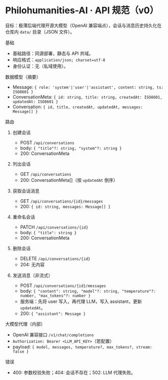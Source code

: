 # Philohumanities-AI · API 规范（v0）

目标：极薄后端代理开源大模型（OpenAI 兼容端点），会话与消息历史持久化在仓库内 `data/` 目录（JSON 文件）。

基础
- 基础路径：同源部署，静态与 API 共域。
- 响应格式：`application/json; charset=utf-8`
- 身份认证：无（私域使用）。

数据模型（摘要）
- Message: `{ role: 'system'|'user'|'assistant', content: string, ts: ISO8601 }`
- ConversationMeta: `{ id: string, title: string, createdAt: ISO8601, updatedAt: ISO8601 }`
- Conversation: `{ id, title, createdAt, updatedAt, messages: Message[] }`

路由
1) 创建会话
   - POST `/api/conversations`
   - body: `{ "title"?: string, "system"?: string }`
   - 200: ConversationMeta

2) 列出会话
   - GET `/api/conversations`
   - 200: ConversationMeta[]（按 `updatedAt` 倒序）

3) 获取会话消息
   - GET `/api/conversations/{id}/messages`
   - 200: `{ id: string, messages: Message[] }`

4) 重命名会话
   - PATCH `/api/conversations/{id}`
   - body: `{ "title": string }`
   - 200: ConversationMeta

5) 删除会话
   - DELETE `/api/conversations/{id}`
   - 204: 无内容

6) 发送消息（非流式）
   - POST `/api/conversations/{id}/messages`
   - body: `{ "content": string, "model"?: string, "temperature"?: number, "max_tokens"?: number }`
   - 服务端：先将 user 写入，再代理 LLM，写入 assistant，更新 `updatedAt`。
   - 200: `{ "assistant": Message }`

大模型代理（内部）
- OpenAI 兼容接口 `/v1/chat/completions`
- `Authorization: Bearer <LLM_API_KEY>`（若配置）
- payload: `{ model, messages, temperature?, max_tokens?, stream: false }`

错误
- 400: 参数校验失败；404: 会话不存在；502: LLM 代理失败。

